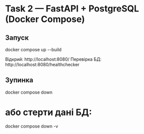 # Task 2 — FastAPI + PostgreSQL (Docker Compose)

## Запуск
docker compose up --build

Відкрий: http://localhost:8080/
Перевірка БД: http://localhost:8080/healthchecker

## Зупинка
docker compose down
# або стерти дані БД:
docker compose down -v
